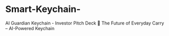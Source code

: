 # Smart-Keychain-
AI Guardian Keychain - Investor Pitch Deck 🚀 The Future of Everyday Carry – AI-Powered Keychain
